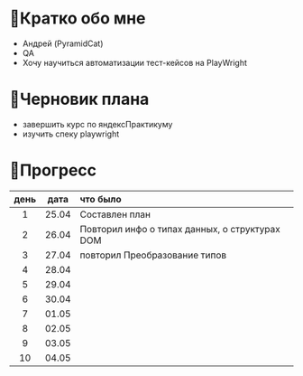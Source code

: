 # 🥐Кратко обо мне
- Андрей (PyramidCat)
- QA
- Хочу научиться автоматизации тест-кейсов на PlayWright

# 📝Черновик плана
- завершить курс по яндексПрактикуму
- изучить спеку playwright
# 📅Прогресс
| день | дата | что было |
|:----:|:----:|:---------|
|1     |25.04 |Составлен план|
|2     |26.04 |Повторил инфо о типах данных, о структурах DOM|
|3     |27.04 |повторил Преобразование типов          |
|4     |28.04 |          |
|5     |29.04 |          |
|6     |30.04 |          |
|7     |01.05 |          |
|8    |02.05 |          |
|9    |03.05 |          |
|10     |04.05 |          |
